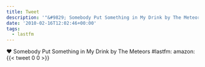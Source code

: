 ```yaml
---
title: Tweet
description: '"&#9829; Somebody Put Something in My Drink by The Meteors #lastfm:  amazon: "'
date: '2010-02-16T12:02:46+00:00'
tags:
  - lastfm
---
```

&#9829; Somebody Put Something in My Drink by The Meteors #lastfm:  amazon: 
      {{< tweet 0 0 >}}
    
